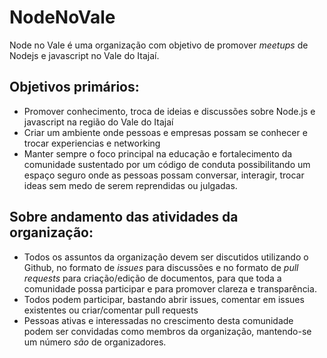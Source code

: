 # NodeNoVale

Node no Vale é uma organização com objetivo de promover *meetups* de Nodejs e javascript no Vale do Itajaí.

## Objetivos primários:

- Promover conhecimento, troca de ideias e discussões sobre Node.js e javascript na região do Vale do Itajaí
- Criar um ambiente onde pessoas e empresas possam se conhecer e trocar experiencias e networking
- Manter sempre o foco principal na educação e fortalecimento da comunidade sustentado por um código de conduta possibilitando um espaço seguro onde as pessoas possam conversar, interagir, trocar ideas sem medo de serem reprendidas ou julgadas.

## Sobre andamento das atividades da organização:

- Todos os assuntos da organização devem ser discutidos utilizando o Github, no formato de *issues* para discussões e no formato de *pull requests* para criação/edição de documentos, para que toda a comunidade possa participar e para promover clareza e transparência.
- Todos podem participar, bastando abrir issues, comentar em issues existentes ou criar/comentar pull requests
- Pessoas ativas e interessadas no crescimento desta comunidade podem ser convidadas como membros da organização, mantendo-se um número *são* de organizadores.
